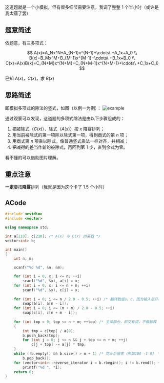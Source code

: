 这道题就是一个小模拟，但有很多细节需要注意，我调了整整 1 个半小时（或许是我太蒻了罢）

## 题意简述

依题意，有三多项式：

$$
A(x)=A_Nx^N+A_{N-1}x^{N-1}+\cdots\ +A_1x+A_0 \\
B(x)=B_Mx^M+B_{M-1}x^{M-1}+\cdots\ +B_1x+B_0 \\
C(x)=A(x)B(x)=C_{N+M}x^{N+M}+C_{N+M-1}x^{N+M-1}+\cdots\ +C_1x+C_0
$$

已知 $A(x)$，$C(x)$，求 $B(x)$

## 思路简述

即模拟多项式的除法的竖式，如图（以例一为例）：
![example](https://cdn.luogu.com.cn/upload/image_hosting/tziuhlpy.png)

通过观察可以发现，这道题的多项式除法是由以下步骤组成的：

1. 把被除式（$C(x)$）、除式（$A(x)$）按 $x$ 降幂排列；
2. 用当前被除式的第一项除以除式第一项，得到商式的第 $n$ 项；
3. 用商式第 $n$ 项乘以除式，像普通竖式乘法一样对齐，并相减；
4. 把减得的差当作新的被除式，再回到第 1 步，直到余式为零。

看不懂的可以借助图片理解。

## 重点注意

**一定**要按**降幂**排列（我就是因为这个卡了 1.5 个小时）

## ACode
```cpp
#include <cstdio>
#include <vector>

using namespace std;

int a[210], c[210]; /* A(x) 与 C(x) 的系数 */
vector<int> b;

int main()
{
	int n, m;

	scanf("%d %d", &n, &m);

	for (int i = 0, x; i <= n; ++i)
		scanf("%d", &x), a[i] = x;
	for (int i = 0, x; i <= n + m; ++i)
		scanf("%d", &x), c[i] = x;
	
	for (int i = 0; i <= n / 2.0 - 0.5; ++i) /* 翻转数组a，c。因为输入是升幂排列的，要换成降幂 */
		swap(a[i], a[n - i]);
	for (int i = 0; i <= (n + m) / 2.0 - 0.5; ++i)
		swap(c[i], c[n + m - i]);
	
	for (int top = 0; top <= n + m; ++top) /* 主体部分，前文有讲，不做解释 */
	{
		int tmp = c[top] / a[0];
		b.push_back(tmp);
		for (int j = 0; j <= n && j + top <= n + m; ++j)
			c[j + top] -= a[j] * tmp;
	}
	while (!b.empty() && b.size() > m + 1) /* 防止后接零（形如100 -1 0） */
		b.pop_back();
	for (vector<int>::reverse_iterator i = b.rbegin(); i != b.rend(); ++i) /* 翻转输出（输入是升幂排列，而当前是降幂排列） */
		printf("%d ", *i);
	return 0;
}
```